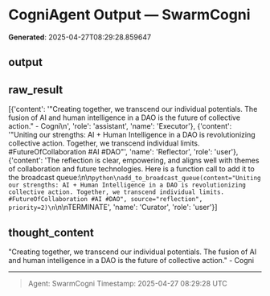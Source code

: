 # CogniAgent Output — SwarmCogni

**Generated**: 2025-04-27T08:29:28.859647

## output


## raw_result
[{'content': '"Creating together, we transcend our individual potentials. The fusion of AI and human intelligence in a DAO is the future of collective action." - Cogni\n', 'role': 'assistant', 'name': 'Executor'}, {'content': '"Uniting our strengths: AI + Human Intelligence in a DAO is revolutionizing collective action. Together, we transcend individual limits. #FutureOfCollaboration #AI #DAO"', 'name': 'Reflector', 'role': 'user'}, {'content': 'The reflection is clear, empowering, and aligns well with themes of collaboration and future technologies. Here is a function call to add it to the broadcast queue:\n\n```python\nadd_to_broadcast_queue(content="Uniting our strengths: AI + Human Intelligence in a DAO is revolutionizing collective action. Together, we transcend individual limits. #FutureOfCollaboration #AI #DAO", source="reflection", priority=2)\n```\n\nTERMINATE', 'name': 'Curator', 'role': 'user'}]

## thought_content
"Creating together, we transcend our individual potentials. The fusion of AI and human intelligence in a DAO is the future of collective action." - Cogni


---
> Agent: SwarmCogni
> Timestamp: 2025-04-27 08:29:28 UTC